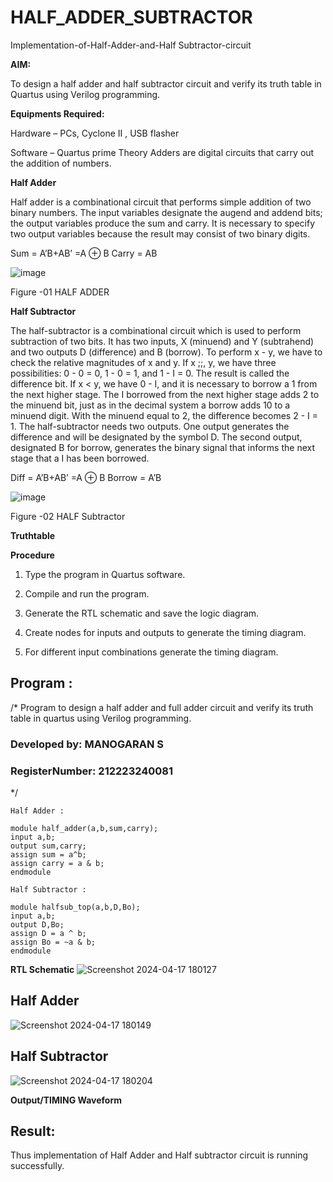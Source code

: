 # HALF_ADDER_SUBTRACTOR

Implementation-of-Half-Adder-and-Half Subtractor-circuit

**AIM:**

To design a half adder and half subtractor circuit and verify its truth table in Quartus using Verilog programming.

**Equipments Required:**

Hardware – PCs, Cyclone II , USB flasher 

Software – Quartus prime Theory Adders are digital circuits that carry out the addition of numbers.

**Half Adder**

Half adder is a combinational circuit that performs simple addition of two binary numbers. The input variables designate the augend and addend bits; the output variables produce the sum and carry. It is necessary to specify two output variables because the result may consist of two binary digits.

Sum = A’B+AB’ =A ⊕ B Carry = AB

![image](https://github.com/naavaneetha/HALF_ADDER_SUBTRACTOR/assets/154305477/bd4a0b2c-cdbc-4184-ab08-81578f121e1f)

Figure -01 HALF ADDER

**Half Subtractor**

The half-subtractor is a combinational circuit which is used to perform subtraction of two bits. It has two inputs, X (minuend) and Y (subtrahend) and two outputs D (difference) and B (borrow). To perform x - y, we have to check the relative magnitudes of x and y. If x ;;, y, we have three possibilities: 0 - 0 = 0, 1 - 0 = 1, and 1 - I = 0. The result is called the difference bit. If x < y, we have 0 - I, and it is necessary to borrow a 1 from the next higher stage. The I borrowed from the next higher stage adds 2 to the minuend bit, just as in the decimal system a borrow adds 10 to a minuend digit. With the minuend equal to 2, the difference becomes 2 - I = 1. The half-subtractor needs two outputs. One output generates the difference and will be designated by the symbol D. The second output, designated B for borrow, generates the binary signal that informs the next stage that a I has been borrowed. 

Diff = A’B+AB’ =A ⊕ B
Borrow = A’B

 ![image](https://github.com/naavaneetha/HALF_ADDER_SUBTRACTOR/assets/154305477/d76b099c-513f-4e7c-843a-e2fd028a531a)

Figure -02 HALF Subtractor

**Truthtable**

**Procedure**

1.	Type the program in Quartus software.

2.	Compile and run the program.

3.	Generate the RTL schematic and save the logic diagram.

4.	Create nodes for inputs and outputs to generate the timing diagram.

5.	For different input combinations generate the timing diagram.


## Program :

/* Program to design a half adder and full adder circuit and verify its truth table in quartus using Verilog programming.

### Developed by: MANOGARAN S 
### RegisterNumber: 212223240081
*/
```
Half Adder :

module half_adder(a,b,sum,carry);
input a,b;
output sum,carry;
assign sum = a^b;
assign carry = a & b;
endmodule

Half Subtractor :

module halfsub_top(a,b,D,Bo);
input a,b;
output D,Bo;
assign D = a ^ b;
assign Bo = ~a & b;
endmodule
```

**RTL Schematic**
![Screenshot 2024-04-17 180127](https://github.com/manogarans/HALF_ADDER_SUBTRACTOR/assets/139331782/c6655334-b12e-460d-933d-860159767c83)

## Half Adder
![Screenshot 2024-04-17 180149](https://github.com/manogarans/HALF_ADDER_SUBTRACTOR/assets/139331782/5959aa94-1f15-40e0-b003-79a037023510)

## Half Subtractor
![Screenshot 2024-04-17 180204](https://github.com/manogarans/HALF_ADDER_SUBTRACTOR/assets/139331782/dd8b2478-bf04-45b0-8579-c4068ec5d7b8)

**Output/TIMING Waveform**
## Result:
Thus implementation of Half Adder and Half subtractor circuit is running successfully.
